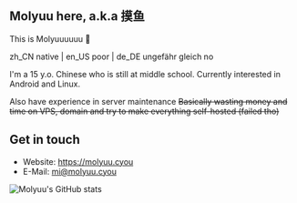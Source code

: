 ## Molyuu here, a.k.a 摸鱼

This is Molyuuuuuu 👋

zh_CN native | en_US poor | de_DE ungefähr gleich no

I'm a 15 y.o. Chinese who is still at middle school. Currently interested in Android and Linux.

Also have experience in server maintenance ~~Basically wasting money and time on VPS, domain and try to make everything self-hosted (failed tho)~~

## Get in touch
- Website: https://molyuu.cyou
- E-Mail: mi@molyuu.cyou

![Molyuu's GitHub stats](https://github-readme-stats.vercel.app/api?username=Molyuu)
